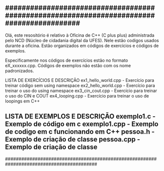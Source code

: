 ##########################################################################################
-----------------------------------------------------------------------------------------
Olá, este resositório é relativo à Oficina de C++ (C plus plus) administrada pelo NCD
(Núcleo de cidadania digital da UFES). Nele estão codigos usados durante a oficina.
Estão organizados em códigos de exercícios e códigos de exemplos.

Especificamente nos códigos de exercícios estão no formato eX_xxxxxx.cpp.
Códigos de exemplos não estão com os nome padronizados.

LISTA DE EXERCÍCIOS E DESCRIÇÃO
  ex1_hello_world.cpp - Exercício para treinar código sem using namespace
  ex2_hello_world.cpp - Exercício para treinar o uso do using namespace
  ex3_cin_cout.cpp - Exercício para treinar o uso do CIN e COUT
  ex4_looping.cpp - Exercício para treinar o uso de loopings em C++


LISTA DE EXEMPLOS E DESCRIÇÃO
  exemplo1.c - Exemplo de código em c
  exemplo1.cpp - Exemplo de codigo em c funcionando em C++
  pessoa.h - Exemplo de criação de classe
  pessoa.cpp - Exemplo de criação de classe
-----------------------------------------------------------------------------------------
##########################################################################################
